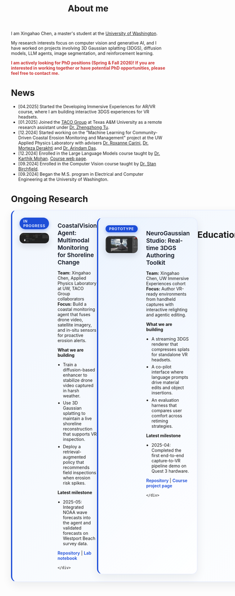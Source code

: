 ﻿---
permalink: /
title: "About me"
author_profile: true
redirect_from: 
  - /about/
  - /about.html
---

I am Xingahao Chen, a master's student at the [University of Washington](https://www.washington.edu/). 

My research interests focus on computer vision and generative AI, and I have worked on projects involving 3D Gaussian splatting (3DGS), diffusion models, LLM agents, image segmentation, and reinforcement learning.

<span style="color: #cc3333;"><strong>I am actively looking for PhD positions (Spring & Fall 2026)! If you are interested in working together or have potential PhD opportunities, please feel free to contact me.</strong></span>


News
=====
* [04.2025] Started the Developing Immersive Experiences for AR/VR course, where I am building interactive 3DGS experiences for VR headsets.
* [01.2025] Joined the [TACO Group](https://taco-group.github.io/) at Texas A&M University as a remote research assistant under [Dr. Zhengzhong Tu](https://vztu.github.io/).
* [12.2024] Started working on the "Machine Learning for Community-Driven Coastal Erosion Monitoring and Management" project at the UW Applied Physics Laboratory with advisers [Dr. Roxanne Carini](https://www.apl.washington.edu/people/profile.php?last_name=Carini&first_name=Roxanne), [Dr. Morteza Derakhti](https://www.ce.washington.edu/facultyfinder/morteza-derakhti) and [Dr. Arindam Das](https://www.ece.uw.edu/people/arindam-das/).
* [12.2024] Enrolled in the Large Language Models course taught by [Dr. Karthik Mohan](https://www.linkedin.com/in/karthik-mohan-72a4b323/). [Course web page](https://bytesizeml.github.io/llm2025/).
* [09.2024] Enrolled in the Computer Vision course taught by [Dr. Stan Birchfield](https://research.nvidia.com/person/stan-birchfield).
* [09.2024] Began the M.S. program in Electrical and Computer Engineering at the University of Washington.

Ongoing Research
=====

<div class="ongoing-research-wrapper">
  <div class="paper-box ongoing-research-card">
    <div class="paper-box-image">
      <div>
        <div class="badge">In Progress</div>
        <img src="/images/workflow.png" alt="CoastalVision agent mockup" width="100%">
      </div>
    </div>
    <div class="paper-box-text" markdown="1">

<a href="https://github.com/cxh42/coastalvision-agent" class="paper-title">CoastalVision Agent: Multimodal Monitoring for Shoreline Change</a>

**Team:** Xingahao Chen, Applied Physics Laboratory at UW, TACO Group collaborators<br>
**Focus:** Build a coastal monitoring agent that fuses drone video, satellite imagery, and in-situ sensors for proactive erosion alerts.

**What we are building**

- Train a diffusion-based enhancer to stabilize drone video captured in harsh weather.
- Use 3D Gaussian splatting to maintain a live shoreline reconstruction that supports VR inspection.
- Deploy a retrieval-augmented policy that recommends field inspections when erosion risk spikes.

**Latest milestone**

- 2025-05: Integrated NOAA wave forecasts into the agent and validated forecasts on Westport Beach survey data.

<a href="https://github.com/cxh42/coastalvision-agent" class="paper-link">Repository</a> | <a href="https://www.notion.so" class="paper-link">Lab notebook</a>

    </div>
  </div>
  <div class="paper-box ongoing-research-card">
    <div class="paper-box-image">
      <div>
        <div class="badge">Prototype</div>
        <img src="/images/3dgs-12.png" alt="NeuroGaussian Studio workspace" width="100%">
      </div>
    </div>
    <div class="paper-box-text" markdown="1">

<a href="https://github.com/cxh42/neurogaussian-studio" class="paper-title">NeuroGaussian Studio: Real-time 3DGS Authoring Toolkit</a>

**Team:** Xingahao Chen, UW Immersive Experiences cohort<br>
**Focus:** Author VR-ready environments from handheld captures with interactive relighting and agentic editing.

**What we are building**

- A streaming 3DGS renderer that compresses splats for standalone VR headsets.
- A co-pilot interface where language prompts drive material edits and object insertions.
- An evaluation harness that compares user comfort across retiming strategies.

**Latest milestone**

- 2025-04: Completed the first end-to-end capture-to-VR pipeline demo on Quest 3 hardware.

<a href="https://github.com/cxh42/neurogaussian-studio" class="paper-link">Repository</a> | <a href="https://uw.edu" class="paper-link">Course project page</a>

    </div>
  </div>
</div>

<style>
.ongoing-research-wrapper {
  display: grid;
  gap: 1.75rem;
}
.paper-box {
  display: flex;
  flex-wrap: wrap;
  align-items: stretch;
  border-radius: 18px;
  padding: 1.5rem;
  background: #ffffff;
  border: 1px solid #e0e7ff;
  box-shadow: 0 10px 30px rgba(15, 23, 42, 0.08);
  transition: transform 0.25s ease, box-shadow 0.25s ease;
}
.paper-box.ongoing-research-card {
  border-left: 4px solid #1d4ed8;
  background: linear-gradient(135deg, rgba(219, 234, 254, 0.35), rgba(255, 255, 255, 0.9));
}
.paper-box:hover {
  transform: translateY(-6px);
  box-shadow: 0 18px 36px rgba(15, 23, 42, 0.12);
}
.paper-box-image {
  flex: 1 1 220px;
  max-width: 360px;
  display: flex;
  justify-content: center;
  margin-bottom: 1rem;
}
.paper-box-image > div {
  width: 100%;
}
.paper-box-image img {
  width: 100%;
  border-radius: 14px;
  object-fit: cover;
  box-shadow: 0 8px 20px rgba(15, 23, 42, 0.15);
}
.paper-box-text {
  flex: 1 1 320px;
}
@media (min-width: 768px) {
  .paper-box {
    flex-wrap: nowrap;
  }
  .paper-box-image {
    margin-bottom: 0;
    margin-right: 1.75rem;
  }
}
.badge {
  display: inline-block;
  background: #1d4ed8;
  color: #ffffff;
  font-size: 0.75rem;
  font-weight: 600;
  letter-spacing: 0.08em;
  text-transform: uppercase;
  border-radius: 999px;
  padding: 0.25rem 0.75rem;
  margin-bottom: 0.75rem;
  box-shadow: 0 4px 12px rgba(29, 78, 216, 0.35);
}
.paper-title {
  font-size: 1.2rem;
  font-weight: 600;
  color: #111827;
  text-decoration: none;
  border-bottom: none;
}
.paper-title:hover {
  color: #1d4ed8;
  text-decoration: none;
}
.paper-link {
  color: #1d4ed8;
  font-weight: 600;
  text-decoration: none;
  border-bottom: none;
}
.paper-link:hover {
  text-decoration: underline;
}
.ongoing-research-card p {
  margin-bottom: 0.75rem;
}
.ongoing-research-card ul {
  margin-bottom: 0.75rem;
  padding-left: 1.1rem;
}
.ongoing-research-card li {
  margin-bottom: 0.4rem;
}
</style>
Education
=====
<div style="display: flex; align-items: center; margin-bottom: 20px;">
    <img src="/images/uwlogo.png" width="100px" style="margin-right: 20px;">
    <div>
        <p style="margin: 0;">University of Washington</p>
        <p style="margin: 0;">September 2024 ~ January 2026 (Expected)</p>
        <p style="margin: 0;">M.S. Electrical & Computer Engineering</p>
    </div>
</div>

<div style="display: flex; align-items: center; margin-bottom: 20px;">
    <img src="/images/henulogo.png" width="100px" style="margin-right: 20px;">
    <div>
        <p style="margin: 0;">Henan University</p>
        <p style="margin: 0;">September 2020 ~ June 2024</p>
        <p style="margin: 0;">B.E. Automation</p>
    </div>
</div>

Contact
=====
**Email:** xhc42@outlook.com

**WeChat:** ICXH42



